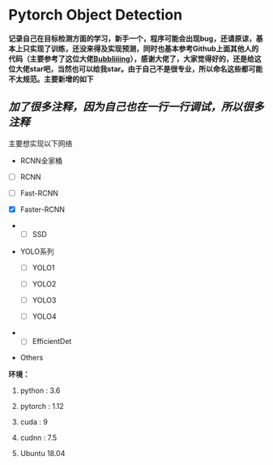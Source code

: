 # Pytorch Object Detection

**记录自己在目标检测方面的学习，新手一个，程序可能会出现bug，还请原谅，基本上只实现了训练，还没来得及实现预测，同时也基本参考Github上面其他人的代码（主要参考了这位大佬[Bubbliiiing](https://github.com/bubbliiiing)），感谢大佬了，大家觉得好的，还是给这位大佬star吧，当然也可以给我star。由于自己不是很专业，所以命名这些都可能不太规范。主要新增的如下**

## *加了很多注释，因为自己也在一行一行调试，所以很多注释*

主要想实现以下网络

-  RCNN全家桶

  - [ ] RCNN

  - [ ] Fast-RCNN

  - [x] Faster-RCNN

- - [ ] SSD

- YOLO系列

  - [ ] YOLO1

  - [ ] YOLO2

  - [ ] YOLO3

  - [ ] YOLO4

- - [ ] EfficientDet

- Others

**环境：**

1. python : 3.6

2. pytorch : 1.12
3. cuda : 9
4. cudnn : 7.5
5. Ubuntu 18.04